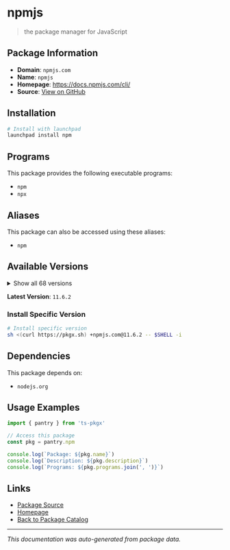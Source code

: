 # npmjs

> the package manager for JavaScript

## Package Information

- **Domain**: `npmjs.com`
- **Name**: `npmjs`
- **Homepage**: https://docs.npmjs.com/cli/
- **Source**: [View on GitHub](https://github.com/pkgxdev/pantry/tree/main/projects/npmjs.com/package.yml)

## Installation

```bash
# Install with launchpad
launchpad install npm
```

## Programs

This package provides the following executable programs:

- `npm`
- `npx`

## Aliases

This package can also be accessed using these aliases:

- `npm`

## Available Versions

<details>
<summary>Show all 68 versions</summary>

- `11.6.2`, `11.6.1`, `11.6.0`, `11.5.2`, `11.5.1`
- `11.5.0`, `11.4.2`, `11.4.1`, `11.4.0`, `11.3.0`
- `11.2.0`, `11.1.0`, `11.0.0`, `10.9.4`, `10.9.3`
- `10.9.2`, `10.9.1`, `10.9.0`, `10.8.3`, `10.8.2`
- `10.8.1`, `10.8.0`, `10.7.0`, `10.6.0`, `10.5.2`
- `10.5.1`, `10.5.0`, `10.4.0`, `10.3.0`, `10.2.5`
- `10.2.4`, `10.2.3`, `10.2.2`, `10.2.1`, `10.2.0`
- `10.1.0`, `10.0.0`, `9.9.4`, `9.9.3`, `9.9.2`
- `9.9.1`, `9.9.0`, `9.8.1`, `9.8.0`, `9.7.2`
- `9.7.1`, `9.7.0`, `9.6.7`, `9.6.6`, `9.6.5`
- `9.6.4`, `9.6.3`, `9.6.2`, `9.6.1`, `9.6.0`
- `9.5.1`, `9.5.0`, `9.4.2`, `9.4.1`, `9.4.0`
- `9.3.1`, `9.3.0`, `9.2.0`, `9.1.3`, `9.1.2`
- `9.0.1`, `8.19.4`, `8.19.3`

</details>

**Latest Version**: `11.6.2`

### Install Specific Version

```bash
# Install specific version
sh <(curl https://pkgx.sh) +npmjs.com@11.6.2 -- $SHELL -i
```

## Dependencies

This package depends on:

- `nodejs.org`

## Usage Examples

```typescript
import { pantry } from 'ts-pkgx'

// Access this package
const pkg = pantry.npm

console.log(`Package: ${pkg.name}`)
console.log(`Description: ${pkg.description}`)
console.log(`Programs: ${pkg.programs.join(', ')}`)
```

## Links

- [Package Source](https://github.com/pkgxdev/pantry/tree/main/projects/npmjs.com/package.yml)
- [Homepage](https://docs.npmjs.com/cli/)
- [Back to Package Catalog](../../package-catalog.md)

---

*This documentation was auto-generated from package data.*
